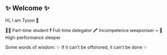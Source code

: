## ✨ Welcome ✨

Hi, I am Tyson 👋

👨‍🎓 Part-time student
🕴️ Full-time delegator
🖍️ Incompetence weaponiser = 
🛌 High-performance sleeper


Some words of wisdom:
✨ If it can't be offshored, it can't be done ✨




<!--
**OldMateTys/OldMateTys** is a ✨ _special_ ✨ repository because its `README.md` (this file) appears on your GitHub profile.

Here are some ideas to get you started:

- 🔭 I’m currently working on ...
- 🌱 I’m currently learning ...
- 👯 I’m looking to collaborate on ...
- 🤔 I’m looking for help with ...
- 💬 Ask me about ...
- 📫 How to reach me: ...
- 😄 Pronouns: ...
- ⚡ Fun fact: ...
-->

